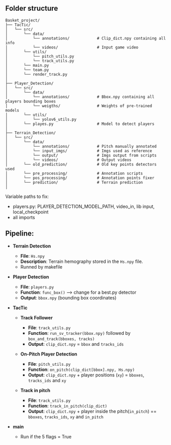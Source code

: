 
## Folder structure

```text
Basket_project/
├── TacTic/
│   └── src/
│       └── data/  
│           └── annotations/            # Clip_dict.npy containing all info
│           └── videos/                 # Input game video
│       └── utils/  
│           └── pitch_utils.py              
│           └── track_utils.py              
│       └── main.py
│       └── team.py
│       └── render_track.py
│
├── Player_Detection/
│   └── src/
│       └── data/  
│           └── annotations/            # Bbox.npy containing all players bounding boxes
│           └── weigths/                # Weights of pre-trained models
│       └── utils/  
│           └── yolov6_utils.py               
│       └── playes.py                   # Model to detect players
│
├── Terrain_Detection/
│   └── src/
│       └── data/  
│           └── annotations/            # Pitch manually annotated
│           └── input_imgs/             # Imgs used as reference
│           └── output/                 # Imgs output from scripts
│           └── videos/                 # Output videos
│       └── old_prediction/             # Old key points detectors used
│       └── pre_processing/             # Annotation scripts
│       └── pos_processing/             # Annotation points fixer
│       └── prediction/                 # Terrain prediction
│
```


Variable paths to fix:

- players.py: PLAYER_DETECTION_MODEL_PATH, video_in, lib input, local_checkpoint
- all imports

## Pipeline:


- **Terrain Detection**
  - **File**: `Hs.npy`
  - **Description**: Terrain hemography stored in the `Hs.npy` file.
  - Runned by makefile
  
- **Player Detection**
  - **File**: `players.py`
  - **Function**: `func_box()` --> change for a best.py detector
  - **Output**: `bbox.npy` (bounding box coordinates)

- **TacTic** 
  - **Track Follower**
    - **File**: `track_utils.py`
    - **Function**: `run_sv_tracker(bbox.npy)` followed by `box_and_track(bboxes, tracks)`
    - **Output**: `clip_dict.npy` =  `bbox` and `tracks_ids`
    
  - **On-Pitch Player Detection**
    - **File**: `pitch_utils.py`
    - **Function**: `on_pitch(clip_dict[bbox].npy, Hs.npy)`
    - **Output**: `clip_dict.npy` + player positions (`xy`) = `bboxes`, `tracks_ids` and `xy`

  - **Track in pitch**
    - **File**: `track_utils.py`
    - **Function**: `track_in_pitch(clip_dict)`
    - **Output**:  `clip_dict.npy` +  player inside the pitch(`in_pitch`) == `bboxes`, `tracks_ids`, `xy` and `in_pitch`

- **main** 
  - Run if the 5 flags = True 


